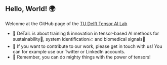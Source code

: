 ## Hello, World! :earth_africa:

Welcome at the GitHub page of the [TU Delft Tensor AI Lab](https://www.tudelft.nl/en/ai/detail)

* 🙋‍ DeTaiL is about training & innovation in tensor-based AI methods for sustainability:seedling:, system identification:chart_with_upwards_trend: and biomedical signals:brain:
* 🌈 If you want to contribute to our work, please get in touch with us! You can for example use our Twitter or LinkedIn accounts.
* 🧙 Remember, you can do mighty things with the power of tensors!
<!--

Things we can add in the future

👩‍💻 Useful resources - where can people find our papers?
🍿 Fun facts -anyone a good idea?
🧙 Remember, you can do mighty things with the power of [Tensors](Add links to Vision Paper and Tutorial Paper)
-->
